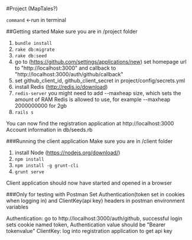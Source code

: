 #Project (MapTales?)

`command` <-run in terminal

##Getting started
Make sure you are in /project folder

1. `bundle install`
2. `rake db:migrate`
3. `rake db:seed`
4. go to (https://github.com/settings/applications/new) set homepage url to "http://localhost:3000" and callback to "http://localhost:3000/auth/github/callback"
5. set github_client_id, github_client_secret in project/config/secrets.yml
6. install Redis (http://redis.io/download)
7. `redis-server` you might need to add --maxheap size, which sets the amount of RAM Redis is allowed to use, for example --maxheap 2000000000 for 2gb
8. `rails s`

You can now find the registration application at http://localhost:3000  
Account information in db/seeds.rb

###Running the client application
Make sure you are in /client folder

1. install Node (https://nodejs.org/download/)
2. `npm install`
3. `npm install -g grunt-cli`
4. `grunt serve`

Client application should now have started and opened in a browser

###Only for testing with Postman
Set Authentication(token set in cookies when logging in) and ClientKey(api key) headers in postman environment variables

Authentication: go to http://localhost:3000/auth/github, successful login sets cookie named token, Authentication value should be "Bearer tokenvalue"
ClientKey: log into registration application to get api key